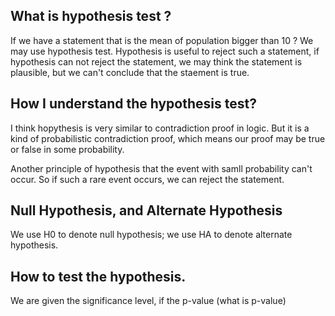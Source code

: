 
## What is hypothesis test ?

If we have a statement that is the mean of population bigger than 10 ? We may use hypothesis test. Hypothesis is useful to reject such a statement, if hypothesis can not reject the statement, we may think the statement is plausible, but we can't conclude that the staement is true. 

## How I understand the hypothesis test? 

I think hopythesis is very similar to contradiction proof in logic. But it is a kind of probabilistic contradiction proof, which means our proof may be true or false in some probability. 

Another principle of hypothesis that the event with samll probability can't occur. So if such a rare event occurs, we can reject the statement.  

## Null Hypothesis, and Alternate Hypothesis

We use H0 to denote null hypothesis; we use HA to denote alternate hypothesis. 

## How to test the hypothesis.


We are given the significance level, if the p-value (what is p-value)  
